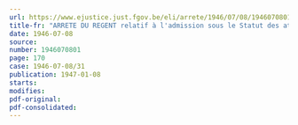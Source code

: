 ```yaml
---
url: https://www.ejustice.just.fgov.be/eli/arrete/1946/07/08/1946070801/justel
title-fr: "ARRETE DU REGENT relatif à l'admission sous le Statut des attachés temporaires"
date: 1946-07-08
source:
number: 1946070801
page: 170
case: 1946-07-08/31
publication: 1947-01-08
starts:
modifies:
pdf-original:
pdf-consolidated:
---
```



